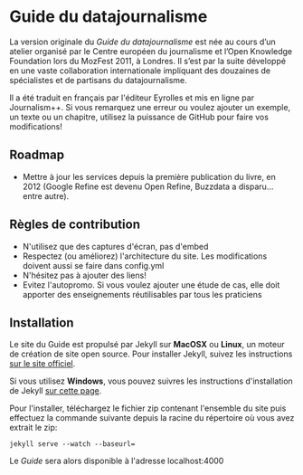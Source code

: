 # Guide du datajournalisme

La version originale du _Guide du datajournalisme_ est née au cours d’un atelier organisé par le Centre européen du journalisme et l’Open Knowledge Foundation lors du MozFest 2011, à Londres. Il s’est par la suite développé en une vaste collaboration internationale impliquant des douzaines de spécialistes et de partisans du datajournalisme.

Il a été traduit en français par l'éditeur Eyrolles et mis en ligne par Journalism++. Si vous remarquez une erreur ou voulez ajouter un exemple, un texte ou un chapitre, utilisez la puissance de GitHub pour faire vos modifications!

## Roadmap

* Mettre à jour les services depuis la première publication du livre, en 2012 (Google Refine est devenu Open Refine, Buzzdata a disparu... entre autre).

## Règles de contribution

* N'utilisez que des captures d'écran, pas d'embed
* Respectez (ou améliorez) l'architecture du site. Les modifications doivent aussi se faire dans config.yml
* N'hésitez pas à ajouter des liens!
* Evitez l'autopromo. Si vous voulez ajouter une étude de cas, elle doit apporter des enseignements réutilisables par tous les praticiens

## Installation

Le site du Guide est propulsé par Jekyll sur **MacOSX** ou **Linux**, un moteur de création de site open source. Pour installer Jekyll, suivez les instructions [sur le site officiel](http://jekyllrb.com/docs/installation/).

Si vous utilisez **Windows**, vous pouvez suivres les instructions d'installation de Jekyll [sur cette page](http://www.madhur.co.in/blog/2011/09/01/runningjekyllwindows.html).

Pour l'installer, téléchargez le fichier zip contenant l'ensemble du site puis effectuez la commande suivante depuis la racine du répertoire où vous avez extrait le zip:

	jekyll serve --watch --baseurl=

Le _Guide_ sera alors disponible à l'adresse localhost:4000